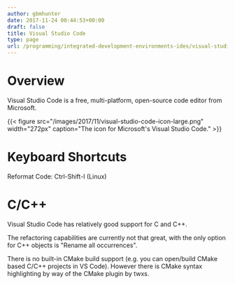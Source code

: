 ```yaml
---
author: gbmhunter
date: 2017-11-24 00:44:53+00:00
draft: false
title: Visual Studio Code
type: page
url: /programming/integrated-development-environments-ides/visual-studio-code
---
```


# Overview




Visual Studio Code is a free, multi-platform, open-source code editor from Microsoft.



{{< figure src="/images/2017/11/visual-studio-code-icon-large.png" width="272px" caption="The icon for Microsoft's Visual Studio Code."  >}}



# Keyboard Shortcuts




Reformat Code: Ctrl-Shift-I (Linux)




# C/C++




Visual Studio Code has relatively good support for C and C++.




The refactoring capabilities are currently not that great, with the only option for C++ objects is "Rename all occurrences".




There is no built-in CMake build support (e.g. you can open/build CMake based C/C++ projects in VS Code). However there is CMake syntax highlighting by way of the CMake plugin by twxs.
